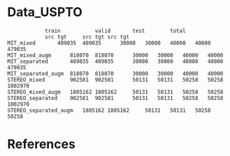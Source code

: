 # Data_USPTO
				train			valid		test		total	
				src	tgt		src	tgt	src	tgt
	MIT_mixed		409035	409035		30000	30000	40000	40000	479035
	MIT_mixed_augm		818070	818070		30000	30000	40000	40000
	MIT_separated		409035	409035		30000	30000	40000	40000	479035
	MIT_separated_augm	818070	818070		30000	30000	40000	40000
	STEREO_mixed		902581	902581		50131	50131	50258	50258	1002970
	STEREO_mixed_augm	1805162	1805162		50131	50131	50258	50258
	STEREO_separated	902581	902581		50131	50131	50258	50258	1002970
	STEREO_separated_augm	1805162	1805162		50131	50131	50258	50258

# References
